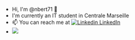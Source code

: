 - Hi, I'm @nbert71 👋
- I'm currently an IT student in Centrale Marseille
- 📫 You can reach me at [![Linkedin](https://i.stack.imgur.com/gVE0j.png) LinkedIn](https://www.linkedin.com/in/nicolas-bert-1a2a8a206/)
- ![](https://komarev.com/ghpvc/?username=nbert71)
